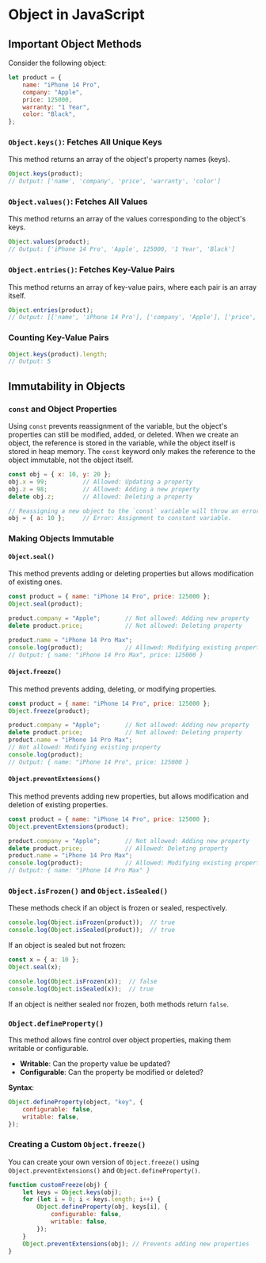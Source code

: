 # Object in JavaScript

## Important Object Methods

Consider the following object:

```javascript
let product = {
    name: "iPhone 14 Pro",
    company: "Apple",
    price: 125000,
    warranty: "1 Year",
    color: "Black",
};
```

### `Object.keys()`: Fetches All Unique Keys
This method returns an array of the object's property names (keys).

```javascript
Object.keys(product); 
// Output: ['name', 'company', 'price', 'warranty', 'color']
```

### `Object.values()`: Fetches All Values
This method returns an array of the values corresponding to the object's keys.

```javascript
Object.values(product); 
// Output: ['iPhone 14 Pro', 'Apple', 125000, '1 Year', 'Black']
```

### `Object.entries()`: Fetches Key-Value Pairs
This method returns an array of key-value pairs, where each pair is an array itself.

```javascript
Object.entries(product); 
// Output: [['name', 'iPhone 14 Pro'], ['company', 'Apple'], ['price', 125000], ['warranty', '1 Year'], ['color', 'Black']]
```

### Counting Key-Value Pairs

```javascript
Object.keys(product).length; 
// Output: 5
```

## Immutability in Objects

### `const` and Object Properties
Using `const` prevents reassignment of the variable, but the object's properties can still be modified, added, or deleted. When we create an object, the reference is stored in the variable, while the object itself is stored in heap memory. The `const` keyword only makes the reference to the object immutable, not the object itself.

```javascript
const obj = { x: 10, y: 20 };
obj.x = 99;          // Allowed: Updating a property
obj.z = 98;          // Allowed: Adding a new property
delete obj.z;        // Allowed: Deleting a property

// Reassigning a new object to the `const` variable will throw an error:
obj = { a: 10 };     // Error: Assignment to constant variable.
```

### Making Objects Immutable

#### `Object.seal()`
This method prevents adding or deleting properties but allows modification of existing ones.

```javascript
const product = { name: "iPhone 14 Pro", price: 125000 };
Object.seal(product);

product.company = "Apple";       // Not allowed: Adding new property
delete product.price;            // Not allowed: Deleting property

product.name = "iPhone 14 Pro Max"; 
console.log(product);            // Allowed: Modifying existing property
// Output: { name: "iPhone 14 Pro Max", price: 125000 }
```

#### `Object.freeze()`
This method prevents adding, deleting, or modifying properties.

```javascript
const product = { name: "iPhone 14 Pro", price: 125000 };
Object.freeze(product);

product.company = "Apple";       // Not allowed: Adding new property
delete product.price;            // Not allowed: Deleting property
product.name = "iPhone 14 Pro Max"; 
// Not allowed: Modifying existing property
console.log(product);
// Output: { name: "iPhone 14 Pro", price: 125000 }
```

#### `Object.preventExtensions()`
This method prevents adding new properties, but allows modification and deletion of existing properties.

```javascript
const product = { name: "iPhone 14 Pro", price: 125000 };
Object.preventExtensions(product);

product.company = "Apple";       // Not allowed: Adding new property
delete product.price;            // Allowed: Deleting property
product.name = "iPhone 14 Pro Max"; 
console.log(product);            // Allowed: Modifying existing property
// Output: { name: "iPhone 14 Pro Max" }
```

### `Object.isFrozen()` and `Object.isSealed()`
These methods check if an object is frozen or sealed, respectively.

```javascript
console.log(Object.isFrozen(product));  // true
console.log(Object.isSealed(product));  // true
```

If an object is sealed but not frozen:

```javascript
const x = { a: 10 };
Object.seal(x);

console.log(Object.isFrozen(x));  // false
console.log(Object.isSealed(x));  // true
```

If an object is neither sealed nor frozen, both methods return `false`.

### `Object.defineProperty()`
This method allows fine control over object properties, making them writable or configurable.

- **Writable**: Can the property value be updated?
- **Configurable**: Can the property be modified or deleted?

**Syntax**:

```javascript
Object.defineProperty(object, "key", {
    configurable: false,
    writable: false,
});
```

### Creating a Custom `Object.freeze()`
You can create your own version of `Object.freeze()` using `Object.preventExtensions()` and `Object.defineProperty()`.

```javascript
function customFreeze(obj) {
    let keys = Object.keys(obj);
    for (let i = 0; i < keys.length; i++) {
        Object.defineProperty(obj, keys[i], {
            configurable: false,
            writable: false,
        }); 
    }
    Object.preventExtensions(obj); // Prevents adding new properties
}
```
